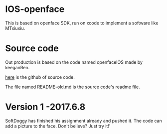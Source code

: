 # IOS-openface 

This is based on openface SDK, run on xcode to implement a software like MTxiuxiu.

# Source code
Out production is based on the code named openfaceIOS made by keeganRen.

[here](https://github.com/FaceAR/OpenFaceIOS.git) is the github of source code.

The file named README-old.md is the source code's readme file.

# Version 1 -2017.6.8

SoftDoggy has finished his assignment already and pushed it. The code can add a picture to the face. Don't believe? Just try it!'
